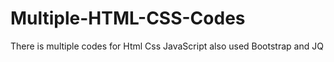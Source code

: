 # Multiple-HTML-CSS-Codes
There is multiple codes for Html Css JavaScript also used Bootstrap and JQ 
